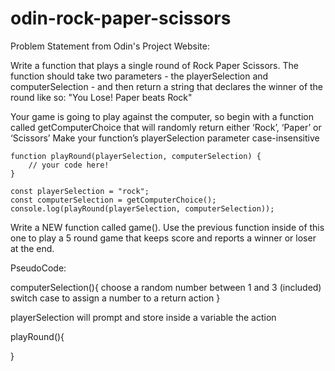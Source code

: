 # odin-rock-paper-scissors
Problem Statement from Odin's Project Website:

Write a function that plays a single round of Rock Paper Scissors. The function should take two parameters - the playerSelection and computerSelection - and then return a string that declares the winner of the round like so: "You Lose! Paper beats Rock"

Your game is going to play against the computer, so begin with a function called getComputerChoice that will randomly return either ‘Rock’, ‘Paper’ or ‘Scissors’
    Make your function’s playerSelection parameter case-insensitive

    function playRound(playerSelection, computerSelection) {
        // your code here!
    }
        
    const playerSelection = "rock";
    const computerSelection = getComputerChoice();
    console.log(playRound(playerSelection, computerSelection));

Write a NEW function called game(). Use the previous function inside of this one to play a 5 round game that keeps score and reports a winner or loser at the end.

PseudoCode:

computerSelection(){
    choose a random number between 1 and 3 (included)
    switch case to assign a number to a return action
}

playerSelection will prompt and store inside a variable the action

playRound(){
    
}
